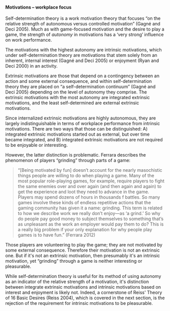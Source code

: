 #### Motivations &ndash; workplace focus

Self-determination theory is a work motivation theory that focuses “on the relative strength of autonomous versus controlled motivation” (Gagné and Deci 2005). Much as with game-focused motivation and the desire to play a game, the strength of *autonomy* in motivations has a ‘very strong’ influence on work performance.

The motivations with the highest autonomy are intrinsic motivations, which under self-determination theory are motivations that stem solely from an inherent, internal interest (Gagné and Deci 2005) or enjoyment (Ryan and Deci 2000) in an activity.

Extrinsic motivations are those that depend on a contingency between an action and some external consequence, and within self-determination theory they are placed on “a self-determination continuum” (Gagné and Deci 2005) depending on the level of autonomy they comprise.  The extrinsic motivations with the most autonomy are integrated extrinsic motivations, and the least self-determined are external extrinsic motivations.

Since internalized extrinsic motivations are highly autonomous, they are largely indistinguishable in terms of workplace performance from intrinsic motivations.  There are two ways that those can be distinguished: A) integrated extrinsic motivations started out as external, but over time became integrated, and B) integrated extrinsic motivations are not required to be enjoyable or interesting.

However, the latter distinction is problematic.  Ferrara describes the phenomenon of players “grinding” through parts of a game: 

> “[Being motivated by fun] doesn’t account for the nearly masochistic things people
are willing to do when playing a game. Many of the most popular role-playing games, for example, require players to fight the same enemies over and over again (and then again and again) to get the experience and loot they need to advance in the game. Players may spend dozens of hours in thousands f battles. So many games involve these kinds of endless repetitive actions that the gaming community has given it a name: grinding. This term is related to how we describe work we really don’t enjoy&mdash;as ‘a grind.’ So why do people pay good money to subject themselves to something that’s as unpleasant as the work an employer would pay them to do? This is a really big problem if your only explanation for why people play games is to have fun.” (Ferrara 2012) 

Those players are volunteering to play the game; they are not motivated by some external consequence.  Therefore their motivation is not an extrinsic one.  But if it's not an extrinsic motivation, then presumably it's an intrinsic motivation, yet “grinding” through a game is neither interesting or pleasurable.

While self-determination theory is useful for its method of using autonomy as an indicator of the relative strength of a motivation, it's distinction between integrate extrinsic motivations and intrinsic motivations based on interest and enjoyment is likely not.  Indeed, a cornerstone of Reiss' Theory of 16 Basic Desires (Reiss 2004), which is covered in the next section, is the rejection of the requirement for intrinsic motivations to be pleasurable.
